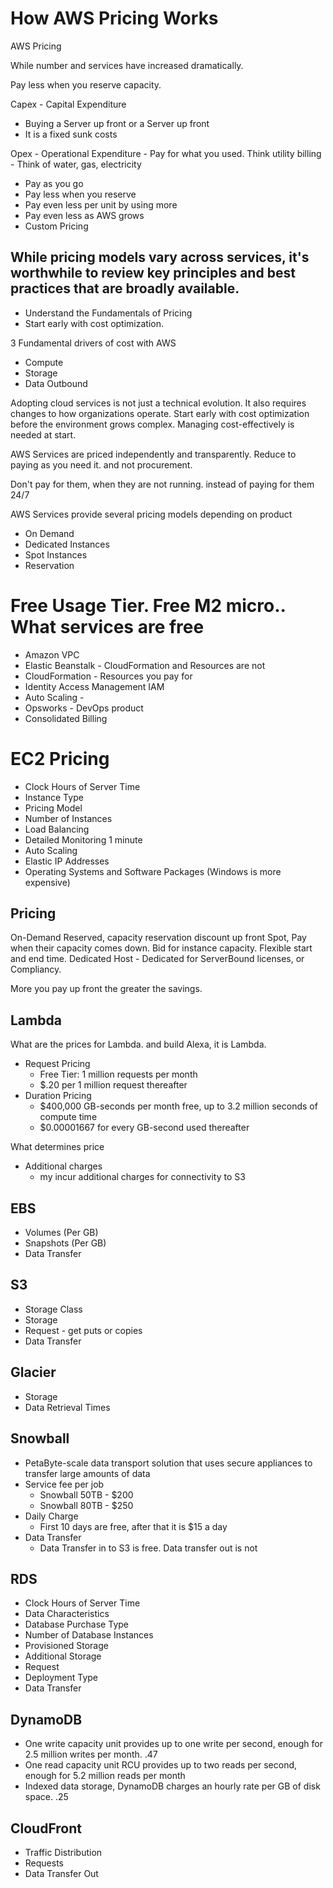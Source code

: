 # How AWS Pricing Works

AWS Pricing

While number and services have increased dramatically.

Pay less when you reserve capacity.


Capex - Capital Expenditure
 - Buying a Server up front or a Server up front
 - It is a fixed sunk costs

Opex - Operational Expenditure
	- Pay for what you used. Think utility billing
	- Think of water, gas, electricity

* Pay as you go
* Pay less when you reserve
* Pay even less per unit by using more
* Pay even less as AWS grows
* Custom Pricing

## While pricing models vary across services, it's worthwhile to review key principles and best practices that are broadly available.

- Understand the Fundamentals of Pricing
- Start early with cost optimization.

3 Fundamental drivers of cost with AWS
- Compute
- Storage
- Data Outbound

Adopting cloud services is not just a technical evolution. It also requires changes to how organizations operate.
Start early with cost optimization before the environment grows complex.
Managing cost-effectively is needed at start.

AWS Services are priced independently and transparently. Reduce to paying as you need it. and not procurement.

Don't pay for them, when they are not running. instead of paying for them 24/7


AWS Services provide several pricing models depending on product

- On Demand
- Dedicated Instances
- Spot Instances
- Reservation

# Free Usage Tier. Free M2 micro.. What services are free

- Amazon VPC
- Elastic Beanstalk - CloudFormation and Resources are not
- CloudFormation - Resources you pay for
- Identity Access Management IAM
- Auto Scaling -
- Opsworks - DevOps product
- Consolidated Billing

# EC2 Pricing
* Clock Hours of Server Time
* Instance Type
* Pricing Model
* Number of Instances
* Load Balancing
* Detailed Monitoring 1 minute
* Auto Scaling
* Elastic IP Addresses
* Operating Systems and Software Packages (Windows is more expensive)

## Pricing

On-Demand
Reserved, capacity reservation discount up front
Spot, Pay when their capacity comes down. Bid for instance capacity. Flexible start and end time.
Dedicated Host - Dedicated for ServerBound licenses, or Compliancy.

More you pay up front the greater the savings.

## Lambda
What are the prices for Lambda. and build Alexa, it is Lambda.
* Request Pricing
	* Free Tier: 1 million requests per month
	* $.20 per 1 million request thereafter
* Duration Pricing
	* $400,000 GB-seconds per month free, up to 3.2 million seconds of compute time
	* $0.00001667 for every GB-second used thereafter

What determines price
* Additional charges
	* my incur additional charges for connectivity to S3

## EBS
* Volumes (Per GB)
* Snapshots (Per GB)
* Data Transfer

## S3
* Storage Class
* Storage
* Request - get puts or copies
* Data Transfer

## Glacier

* Storage
* Data Retrieval Times

## Snowball
* PetaByte-scale data transport solution that uses secure appliances to transfer large amounts of data
* Service fee per job
	* Snowball 50TB - $200
	* Snowball 80TB - $250
* Daily Charge
	* First 10 days are free, after that it is $15 a day
* Data Transfer
	* Data Transfer in to S3 is free. Data transfer out is not

## RDS
* Clock Hours of Server Time
* Data Characteristics
* Database Purchase Type
* Number of Database Instances
* Provisioned Storage
* Additional Storage
* Request
* Deployment Type
* Data Transfer

## DynamoDB
* One write capacity unit provides up to one write per second, enough for 2.5 million writes per month. .47
* One read capacity unit RCU provides up to two reads per second, enough for 5.2 million reads per month
* Indexed data storage, DynamoDB charges an hourly rate per GB of disk space. .25

## CloudFront
* Traffic Distribution
* Requests
* Data Transfer Out





















